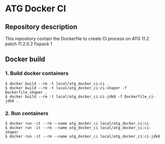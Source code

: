 # ATG Docker CI

## Repository description

This repository contain the Dockerfile to create CI process on ATG 11.2 patch 11.2.0.2 fixpack 1

## Docker build

### 1. Build docker containers

```console
$ docker build --rm -t local/atg_docker_ci:ci .
$ docker build --rm -t local/atg_docker_ci:ci-shaper -f Dockerfile_shaper .
$ docker build --rm -t local/atg_docker_ci:ci-jdk8 -f Dockerfile_ci-jdk8 .
```

### 2. Run containers

```console
$ docker run -it --rm --name atg_docker_ci local/atg_docker_ci:ci
$ docker run -it --rm --name atg_docker_ci local/atg_docker_ci:ci-shaper
$ docker run -it --rm --name atg_docker_ci local/atg_docker_ci:ci-jdk8
```
